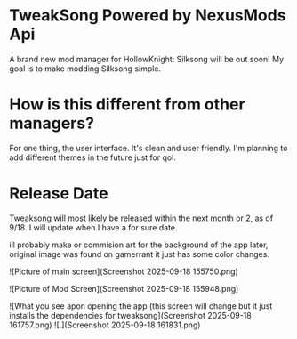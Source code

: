 
# TweakSong Powered by NexusMods Api

A brand new mod manager for HollowKnight: Silksong will be out soon!
My goal is to make modding Silksong simple.

# How is this different from other managers?

For one thing, the user interface.
It's clean and user friendly. I'm planning to add different themes in the future just for qol.

# Release Date
Tweaksong will most likely be released within the next month or 2, as of 9/18. I will update when I have a for sure date.

ill probably make or commision art for the background of the app later, original image was found on gamerrant it just has some color changes.

![Picture of main screen](Screenshot 2025-09-18 155750.png)

![Picture of Mod Screen](Screenshot 2025-09-18 155948.png)

![What you see apon opening the app (this screen will change but it just installs the dependencies for tweaksong](Screenshot 2025-09-18 161757.png)
![.](Screenshot 2025-09-18 161831.png)
